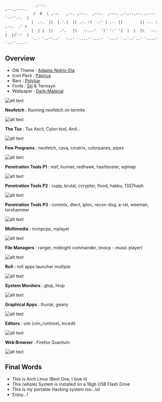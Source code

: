                   ,---.                                                           ,--.,----.  
                 /  O  \ ,--.   ,--. ,---.  ,---.  ,---. ,--,--,--. ,---.         `--''.-.  | 
                |  .-.  ||  |.'.|  || .-. :(  .-' | .-. ||        || .-. :        ,--.  .' <  
                |  | |  ||   .'.   |\   --..-'  `)' '-' '|  |  |  |\   --.        |  |/'-'  | 
                `--' `--''--'   '--' `----'`----'  `---' `--`--`--' `----'        `--'`----'  


## Overview
- Gtk Theme : [Adapta-Nokto-Eta](https://github.com/adapta-project/adapta-gtk-theme)
- Icon Pack : [Papirus](https://github.com/PapirusDevelopmentTeam/papirus-icon-theme)
- Bars : [Polybar](https://github.com/jaagr/polybar)
- Fonts : [Siji](https://github.com/stark/siji) & Termsyn
- Wallpaper : [Dark-Material](https://github.com/adi1090x/my_dotfiles/blob/master/.backgrounds/dark_material.png)


![alt text](https://raw.githubusercontent.com/adi1090x/my_dotfiles/master/previews/i3_wm/desktop.png) <br />


**Neofetch** : Running neofetch on termite

![alt text](https://raw.githubusercontent.com/adi1090x/my_dotfiles/master/previews/i3_wm/desktop_neofetch.png) <br />


**The Tux** : Tux Ascii, Cylon tool, And...

![alt text](https://raw.githubusercontent.com/adi1090x/my_dotfiles/master/previews/i3_wm/Desktop_tux.png) <br />


**Few Programs** : neofetch, cava, cmatrix, colorpanes, pipes

![alt text](https://raw.githubusercontent.com/adi1090x/my_dotfiles/master/previews/i3_wm/desktop_alt_1.png) <br />


**Penetration Tools P1** : msf, hunner, redhawk, hashbuster, sqlmap

![alt text](https://raw.githubusercontent.com/adi1090x/my_dotfiles/master/previews/i3_wm/hack_1.png) <br />


**Penetration Tools P2** : cupp, brutal, ccrypter, flood, hakku, 1337hash

![alt text](https://raw.githubusercontent.com/adi1090x/my_dotfiles/master/previews/i3_wm/hack_2.png) <br />


**Penetration Tools P3** : commix, dtect, iploc, recon-dog, a-rat, weeman, torshammer

![alt text](https://raw.githubusercontent.com/adi1090x/my_dotfiles/master/previews/i3_wm/hack_3.png) <br />


**Multimedia** : ncmpcpp, mplayer

![alt text](https://raw.githubusercontent.com/adi1090x/my_dotfiles/master/previews/i3_wm/media.png) <br />


**File Managers** : ranger, midnight commander, (mocp - music player)

![alt text](https://raw.githubusercontent.com/adi1090x/my_dotfiles/master/previews/i3_wm/ranger_mc_mocp.png) <br />


**Rofi** : rofi apps launcher multiple 

![alt text](https://raw.githubusercontent.com/adi1090x/my_dotfiles/master/previews/i3_wm/rofi.png) <br />


**System Monitors** : gtop, htop

![alt text](https://raw.githubusercontent.com/adi1090x/my_dotfiles/master/previews/i3_wm/system_mon.png) <br />


**Graphical Apps** : thunar, geany

![alt text](https://raw.githubusercontent.com/adi1090x/my_dotfiles/master/previews/i3_wm/thunar_geany.png) <br />


**Editors** : vim (vim_runtime), mcedit

![alt text](https://raw.githubusercontent.com/adi1090x/my_dotfiles/master/previews/i3_wm/vim_mcedit.png) <br />


**Web Browser** : Firefox Quantum

![alt text](https://raw.githubusercontent.com/adi1090x/my_dotfiles/master/previews/i3_wm/web_firefox.png) <br />


## Final Words

- This is Arch Linux (Best One, I love it)
- This (whole) System is installed on a 16gb USB Flash Drive
- This is my portable Hacking system too...lol
- Enjoy...!
